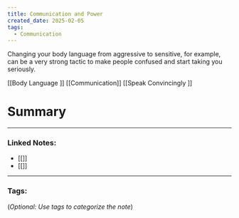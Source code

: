 ```yaml
---
title: Communication and Power
created_date: 2025-02-05
tags:
  - Communication
---
```

Changing your body language from aggressive to sensitive, for example, can be a very strong tactic to make people confused and start taking you seriously. 

[[Body Language <PN>]]
[[Communication]]
[[Speak Convincingly <PN>]]

# Summary


---

### **Linked Notes:**

- [[]]
- [[]]

---

### **Tags:**

(_Optional: Use tags to categorize the note_)

